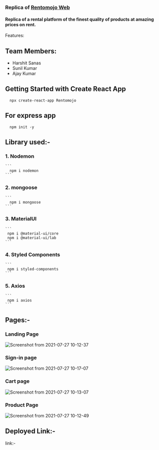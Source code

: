 ### Replica of [Rentomojo Web](https://www.rentomojo.com)

#### Replica of a rental platform of the finest quality of products at amazing prices on rent.

Features:

## Team Members:
  - Harshit Sanas
  - Sunil Kumar
  - Ajay Kumar
  
## Getting Started with Create React App

```
  npx create-react-app Rentomojo
```
## For express app

```
  npm init -y
```

## Library used:- 

  ### 1. Nodemon
  
    ```
      npm i nodemon
    ```
  ### 2. mongoose
  
    ```
      npm i mongoose
    ```
  ### 3. MaterialUI
  
    ```
     npm i @material-ui/core
     npm i @material-ui/lab
    ```
  ### 4. Styled Components
  
    ```
     npm i styled-components
    ```
  ### 5. Axios
  
    ```
     npm i axios
    ```
## Pages:-
   ### Landing Page
   
   ![Screenshot from 2021-07-27 10-12-37](https://user-images.githubusercontent.com/68987839/127097051-b0c8323f-fd7b-4f73-918e-00a3ab17ced2.png)

   ### Sign-in page
   
   ![Screenshot from 2021-07-27 10-17-07](https://user-images.githubusercontent.com/68987839/127097061-501f5775-fa49-40d1-8b41-3ad2daeb4f8a.png)

   ### Cart page
   
   ![Screenshot from 2021-07-27 10-13-07](https://user-images.githubusercontent.com/68987839/127097072-684168f4-0abd-412b-adde-4fd1cd495a77.png)

   ### Product Page
   
   ![Screenshot from 2021-07-27 10-12-49](https://user-images.githubusercontent.com/68987839/127097081-696107fa-e4b3-4a5e-bb11-51a14c17bd1b.png)

    
## Deployed Link:- 
  link:- 
